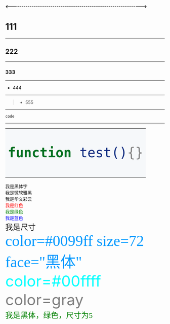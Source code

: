 **<--------------------------------------------------------------->**
# 111

****

## 222

****

### 333

****

- 444

****

> * 555

****

    code

****

<table><tr><td bgcolor=#F6F8FA><font face="黑体" color=gray size=72>
    
```bash
function test(){}
```

</font></td></tr></table>




<font face="黑体">我是黑体字</font>  
<font face="微软雅黑">我是微软雅黑</font>  
<font face="STCAIYUN">我是华文彩云</font>  
<font color=red>我是红色</font>  
<font color=#008000>我是绿色</font>  
<font color=Blue>我是蓝色</font>  
<font size=5>我是尺寸</font>  
<font color=#0099ff size=7 face="黑体">color=#0099ff size=72 face="黑体"</font>  
<font color=#00ffff size=72>color=#00ffff</font>  
<font color=gray size=72>color=gray</font>  
<font face="黑体" color=green size=5>我是黑体，绿色，尺寸为5</font>  

